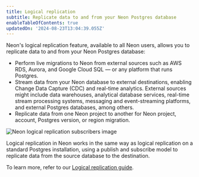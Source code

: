 ```yaml
---
title: Logical replication
subtitle: Replicate data to and from your Neon Postgres database
enableTableOfContents: true
updatedOn: '2024-08-23T13:04:39.055Z'
---
```


Neon's logical replication feature, available to all Neon users, allows you to replicate data to and from your Neon Postgres database:

- Perform live migrations to Neon from external sources such as AWS RDS, Aurora, and Google Cloud SQL &#8212; or any platform that runs Postgres.
- Stream data from your Neon database to external destinations, enabling Change Data Capture (CDC) and real-time analytics. External sources might include data warehouses, analytical database services, real-time stream processing systems, messaging and event-streaming platforms, and external Postgres databases, among others.
- Replicate data from one Neon project to another for Neon project, account, Postgres version, or region migration.

![Neon logical replication subscribers image](/docs/guides/logical_replication_publishers_subscribers.jpg)

Logical replication in Neon works in the same way as logical replication on a standard Postgres installation, using a publish and subscribe model to replicate data from the source database to the destination.

To learn more, refer to our [Logical replication guide](/docs/guides/logical-replication-guide).
